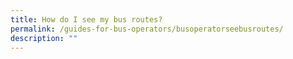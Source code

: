 ```yaml
---
title: How do I see my bus routes?
permalink: /guides-for-bus-operators/busoperatorseebusroutes/
description: ""
---
```

